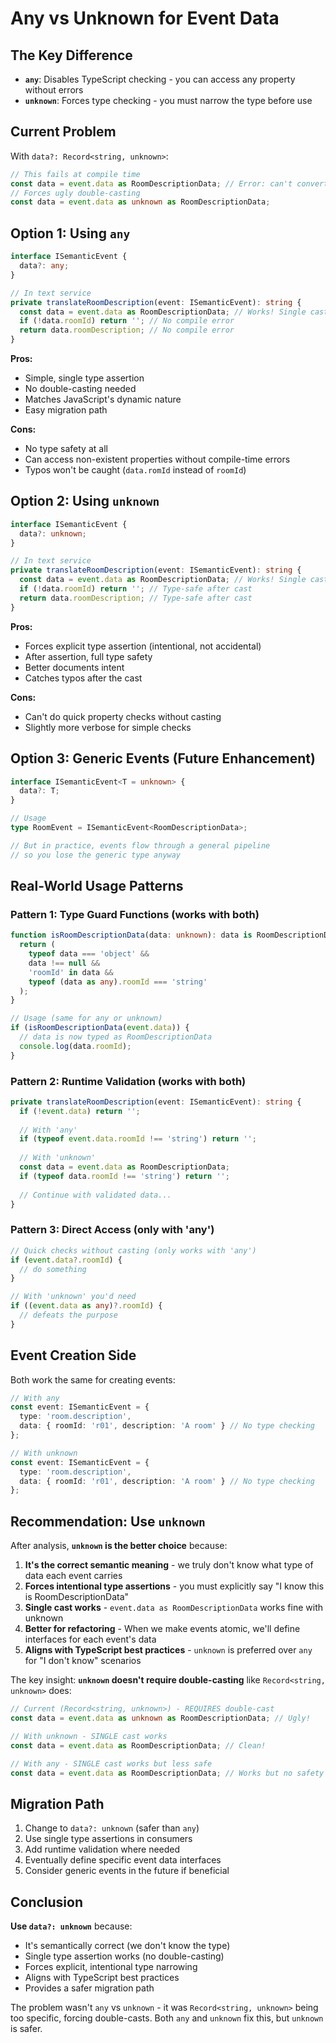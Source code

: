 # Any vs Unknown for Event Data

## The Key Difference

- **`any`**: Disables TypeScript checking - you can access any property without errors
- **`unknown`**: Forces type checking - you must narrow the type before use

## Current Problem

With `data?: Record<string, unknown>`:
```typescript
// This fails at compile time
const data = event.data as RoomDescriptionData; // Error: can't convert Record to RoomDescriptionData
// Forces ugly double-casting
const data = event.data as unknown as RoomDescriptionData;
```

## Option 1: Using `any`

```typescript
interface ISemanticEvent {
  data?: any;
}

// In text service
private translateRoomDescription(event: ISemanticEvent): string {
  const data = event.data as RoomDescriptionData; // Works! Single cast
  if (!data.roomId) return ''; // No compile error
  return data.roomDescription; // No compile error
}
```

**Pros:**
- Simple, single type assertion
- No double-casting needed
- Matches JavaScript's dynamic nature
- Easy migration path

**Cons:**
- No type safety at all
- Can access non-existent properties without compile-time errors
- Typos won't be caught (`data.romId` instead of `roomId`)

## Option 2: Using `unknown`

```typescript
interface ISemanticEvent {
  data?: unknown;
}

// In text service
private translateRoomDescription(event: ISemanticEvent): string {
  const data = event.data as RoomDescriptionData; // Works! Single cast from unknown
  if (!data.roomId) return ''; // Type-safe after cast
  return data.roomDescription; // Type-safe after cast
}
```

**Pros:**
- Forces explicit type assertion (intentional, not accidental)
- After assertion, full type safety
- Better documents intent
- Catches typos after the cast

**Cons:**
- Can't do quick property checks without casting
- Slightly more verbose for simple checks

## Option 3: Generic Events (Future Enhancement)

```typescript
interface ISemanticEvent<T = unknown> {
  data?: T;
}

// Usage
type RoomEvent = ISemanticEvent<RoomDescriptionData>;

// But in practice, events flow through a general pipeline
// so you lose the generic type anyway
```

## Real-World Usage Patterns

### Pattern 1: Type Guard Functions (works with both)
```typescript
function isRoomDescriptionData(data: unknown): data is RoomDescriptionData {
  return (
    typeof data === 'object' &&
    data !== null &&
    'roomId' in data &&
    typeof (data as any).roomId === 'string'
  );
}

// Usage (same for any or unknown)
if (isRoomDescriptionData(event.data)) {
  // data is now typed as RoomDescriptionData
  console.log(data.roomId);
}
```

### Pattern 2: Runtime Validation (works with both)
```typescript
private translateRoomDescription(event: ISemanticEvent): string {
  if (!event.data) return '';
  
  // With 'any'
  if (typeof event.data.roomId !== 'string') return '';
  
  // With 'unknown' 
  const data = event.data as RoomDescriptionData;
  if (typeof data.roomId !== 'string') return '';
  
  // Continue with validated data...
}
```

### Pattern 3: Direct Access (only with 'any')
```typescript
// Quick checks without casting (only works with 'any')
if (event.data?.roomId) {
  // do something
}

// With 'unknown' you'd need
if ((event.data as any)?.roomId) {
  // defeats the purpose
}
```

## Event Creation Side

Both work the same for creating events:

```typescript
// With any
const event: ISemanticEvent = {
  type: 'room.description',
  data: { roomId: 'r01', description: 'A room' } // No type checking
};

// With unknown  
const event: ISemanticEvent = {
  type: 'room.description',
  data: { roomId: 'r01', description: 'A room' } // No type checking
};
```

## Recommendation: Use `unknown`

After analysis, **`unknown` is the better choice** because:

1. **It's the correct semantic meaning** - we truly don't know what type of data each event carries
2. **Forces intentional type assertions** - you must explicitly say "I know this is RoomDescriptionData"
3. **Single cast works** - `event.data as RoomDescriptionData` works fine with unknown
4. **Better for refactoring** - When we make events atomic, we'll define interfaces for each event's data
5. **Aligns with TypeScript best practices** - `unknown` is preferred over `any` for "I don't know" scenarios

The key insight: **`unknown` doesn't require double-casting** like `Record<string, unknown>` does:

```typescript
// Current (Record<string, unknown>) - REQUIRES double-cast
const data = event.data as unknown as RoomDescriptionData; // Ugly!

// With unknown - SINGLE cast works
const data = event.data as RoomDescriptionData; // Clean!

// With any - SINGLE cast works but less safe
const data = event.data as RoomDescriptionData; // Works but no safety
```

## Migration Path

1. Change to `data?: unknown` (safer than `any`)
2. Use single type assertions in consumers
3. Add runtime validation where needed
4. Eventually define specific event data interfaces
5. Consider generic events in the future if beneficial

## Conclusion

**Use `data?: unknown`** because:
- It's semantically correct (we don't know the type)
- Single type assertion works (no double-casting)
- Forces explicit, intentional type narrowing
- Aligns with TypeScript best practices
- Provides a safer migration path

The problem wasn't `any` vs `unknown` - it was `Record<string, unknown>` being too specific, forcing double-casts. Both `any` and `unknown` fix this, but `unknown` is safer.